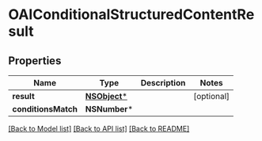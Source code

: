 # OAIConditionalStructuredContentResult

## Properties
Name | Type | Description | Notes
------------ | ------------- | ------------- | -------------
**result** | [**NSObject***]() |  | [optional] 
**conditionsMatch** | **NSNumber*** |  | 

[[Back to Model list]](../README#documentation-for-models) [[Back to API list]](../README#documentation-for-api-endpoints) [[Back to README]](../README)


